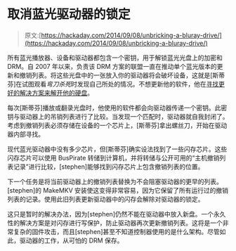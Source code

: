 # 取消蓝光驱动器的锁定

> 原文:[https://hackaday.com/2014/09/08/unbricking-a-bluray-drive/](https://hackaday.com/2014/09/08/unbricking-a-bluray-drive/)

所有蓝光播放器、设备和驱动器都包含一个密钥，用于解锁蓝光光盘上的加密和 DRM。自 2007 年以来，负责该 DRM 方案的联盟一直在推动单个蓝光版本的更新和撤销列表。将这些光盘中的一张放入你的驱动器将会破坏设备，这就是[斯蒂芬]在试图观看*弯刀杀死*时发现自己所处的情况。不想更新他的软件，他在[寻找更好的解决方案来解开他的硬盘](http://hacks.esar.org.uk/un-bricking-a-blu-ray-drive/)。

每次[斯蒂芬]播放或翻录光盘时，他使用的软件都会向驱动器传递一个密钥。此密钥与驱动器上的吊销列表进行了比较。当发现一个匹配时，驱动器就自我封闭了。考虑到撤销列表必须存储在设备的一个芯片上，[斯蒂芬]拿出螺丝刀，开始在驱动器内部寻找。

现代蓝光驱动器中没有多少芯片，但[斯蒂芬]确实设法找到了一些闪存芯片。这些闪存芯片可以使用 BusPirate 转储到计算机，并将转储与公开可用的“主机撤销列表记录”进行比较，[stephen]能够找到闪存芯片上包含撤销列表的位置。

下一个任务是将当前驱动器上的撤销列表替换为不会阻塞驱动器的更早的列表。[stephen]的 MakeMKV 安装使这变得非常容易，因为它保留了所有运行过的撤销列表的记录。使用此旧列表更新驱动器中的闪存会解除对驱动器的锁定。

这只是暂时的解决办法，因为[stephen]仍然不能在驱动器中放入新盘。一个永久性的解决方案是对闪存进行写保护，防止驱动器再次更新撤销列表。这将是一个非常复杂的固件攻击，而且[stephen]甚至不知道控制器使用的是什么架构。尽管如此，驱动器的工作，从可怕的 DRM 保存。